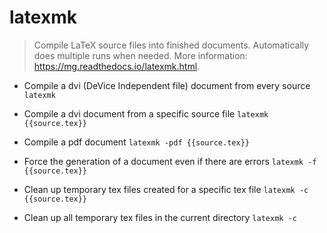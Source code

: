# latexmk
> Compile LaTeX source files into finished documents.
> Automatically does multiple runs when needed.
> More information: <https://mg.readthedocs.io/latexmk.html>.

- Compile a dvi (DeVice Independent file) document from every source
`latexmk`

- Compile a dvi document from a specific source file
`latexmk {{source.tex}}`

- Compile a pdf document
`latexmk -pdf {{source.tex}}`

- Force the generation of a document even if there are errors
`latexmk -f {{source.tex}}`

- Clean up temporary tex files created for a specific tex file
`latexmk -c {{source.tex}}`

- Clean up all temporary tex files in the current directory
`latexmk -c`

